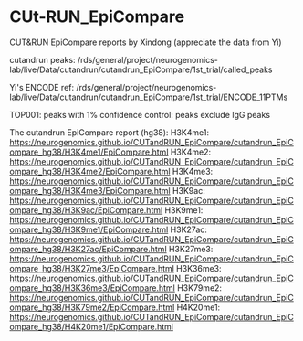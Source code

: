 # CUt-RUN_EpiCompare
CUT&amp;RUN EpiCompare reports by Xindong (appreciate the data from Yi)

cutandrun peaks:
/rds/general/project/neurogenomics-lab/live/Data/cutandrun/cutandrun_EpiCompare/1st_trial/called_peaks

Yi's ENCODE ref:
/rds/general/project/neurogenomics-lab/live/Data/cutandrun/cutandrun_EpiCompare/1st_trial/ENCODE_11PTMs

TOP001: peaks with 1% confidence
control: peaks exclude IgG peaks

The cutandrun EpiCompare report (hg38):
H3K4me1: https://neurogenomics.github.io/CUTandRUN_EpiCompare/cutandrun_EpiCompare_hg38/H3K4me1/EpiCompare.html
H3K4me2: https://neurogenomics.github.io/CUTandRUN_EpiCompare/cutandrun_EpiCompare_hg38/H3K4me2/EpiCompare.html
H3K4me3: https://neurogenomics.github.io/CUTandRUN_EpiCompare/cutandrun_EpiCompare_hg38/H3K4me3/EpiCompare.html
H3K9ac: https://neurogenomics.github.io/CUTandRUN_EpiCompare/cutandrun_EpiCompare_hg38/H3K9ac/EpiCompare.html
H3K9me1: https://neurogenomics.github.io/CUTandRUN_EpiCompare/cutandrun_EpiCompare_hg38/H3K9me1/EpiCompare.html
H3K27ac: https://neurogenomics.github.io/CUTandRUN_EpiCompare/cutandrun_EpiCompare_hg38/H3K27ac/EpiCompare.html
H3K27me3: https://neurogenomics.github.io/CUTandRUN_EpiCompare/cutandrun_EpiCompare_hg38/H3K27me3/EpiCompare.html
H3K36me3: https://neurogenomics.github.io/CUTandRUN_EpiCompare/cutandrun_EpiCompare_hg38/H3K36me3/EpiCompare.html
H3K79me2: https://neurogenomics.github.io/CUTandRUN_EpiCompare/cutandrun_EpiCompare_hg38/H3K79me2/EpiCompare.html
H4K20me1: https://neurogenomics.github.io/CUTandRUN_EpiCompare/cutandrun_EpiCompare_hg38/H4K20me1/EpiCompare.html






